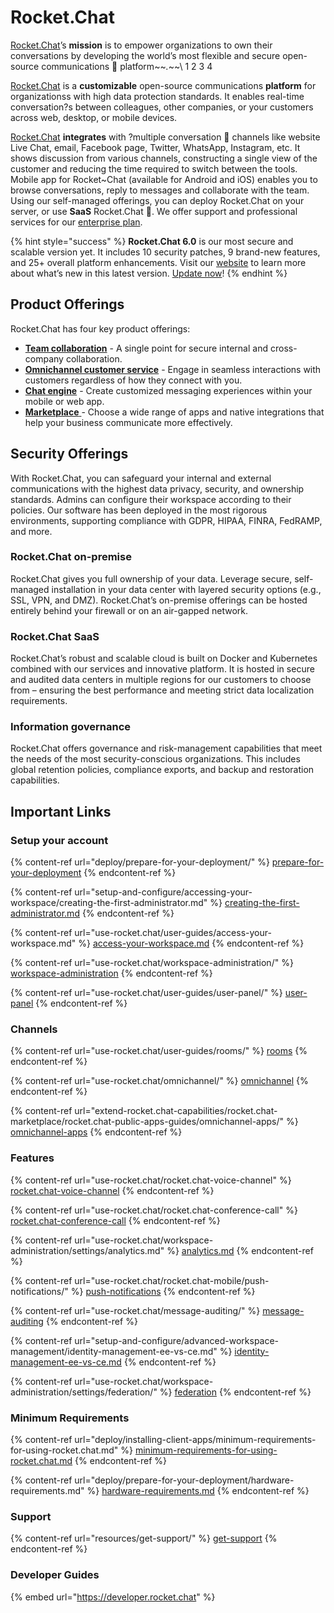 # Rocket.Chat

[Rocket.Chat](https://rocket.chat)’s **mission** is to empower organizations to own their conversations by developing the world’s most flexible and secure open-source communications 📱 platform\~\~_._\~\~\ 1 2 3 4           

[Rocket.Chat](https://rocket.chat) is a **customizable** open-source communications **platform** for organizationss with high data protection standards. It enables real-time conversation?s between colleagues, other companies, or your customers across web, desktop, or mobile devices.

[Rocket.Chat](https://rocket.chat) **integrates** with ?multiple conversation 📝 channels like website Live Chat, email, Facebook page, Twitter, WhatsApp, Instagram, etc. It shows discussion from various channels, constructing a single view of the customer and reducing the time required to switch between the tools. Mobile app for Rocket\~Chat (available for Android and iOS) enables you to browse conversations, reply to messages and collaborate with the team. Using our self-managed offerings, you can deploy Rocket.Chat on your server, or use **SaaS** Rocket.Chat 🚀. We offer support and professional services for our [enterprise plan](setup-and-configure/enterprise-edition-trial/).

{% hint style="success" %}
**Rocket.Chat 6.0** is our most secure and scalable version yet. It includes 10 security patches, 9 brand-new features, and 25+ overall platform enhancements. Visit our [website](https://www.rocket.chat/six) to learn more about what’s new in this latest version. [Update now](https://docs.rocket.chat/deploy/updating-rocket.chat)!
{% endhint %}

## Product Offerings

Rocket.Chat has four key product offerings:

* [**Team collaboration**](use-rocket.chat/workspace-administration/) - A single point for secure internal and cross-company collaboration.
* [**Omnichannel customer service**](use-rocket.chat/omnichannel/) - Engage in seamless interactions with customers regardless of how they connect with you.
* [**Chat engine**](https://developer.rocket.chat/chat-engine/overview-of-chat-engine) - Create customized messaging experiences within your mobile or web app.
* [**Marketplace** ](extend-rocket.chat-capabilities/rocket.chat-marketplace)- Choose a wide range of apps and native integrations that help your business communicate more effectively.

## Security Offerings

With Rocket.Chat, you can safeguard your internal and external communications with the highest data privacy, security, and ownership standards. Admins can configure their workspace according to their policies. Our software has been deployed in the most rigorous environments, supporting compliance with GDPR, HIPAA, FINRA, FedRAMP, and more.

### Rocket.Chat on-premise

Rocket.Chat gives you full ownership of your data. Leverage secure, self-managed installation in your data center with layered security options (e.g., SSL, VPN, and DMZ). Rocket.Chat’s on-premise offerings can be hosted entirely behind your firewall or on an air-gapped network.

### Rocket.Chat SaaS

Rocket.Chat’s robust and scalable cloud is built on Docker and Kubernetes combined with our services and innovative platform. It is hosted in secure and audited data centers in multiple regions for our customers to choose from – ensuring the best performance and meeting strict data localization requirements.

### Information governance

Rocket.Chat offers governance and risk-management capabilities that meet the needs of the most security-conscious organizations. This includes global retention policies, compliance exports, and backup and restoration capabilities.

## Important Links

### Setup your account

{% content-ref url="deploy/prepare-for-your-deployment/" %}
[prepare-for-your-deployment](deploy/prepare-for-your-deployment/)
{% endcontent-ref %}

{% content-ref url="setup-and-configure/accessing-your-workspace/creating-the-first-administrator.md" %}
[creating-the-first-administrator.md](setup-and-configure/accessing-your-workspace/creating-the-first-administrator.md)
{% endcontent-ref %}

{% content-ref url="use-rocket.chat/user-guides/access-your-workspace.md" %}
[access-your-workspace.md](use-rocket.chat/user-guides/access-your-workspace.md)
{% endcontent-ref %}

{% content-ref url="use-rocket.chat/workspace-administration/" %}
[workspace-administration](use-rocket.chat/workspace-administration/)
{% endcontent-ref %}

{% content-ref url="use-rocket.chat/user-guides/user-panel/" %}
[user-panel](use-rocket.chat/user-guides/user-panel/)
{% endcontent-ref %}

### Channels

{% content-ref url="use-rocket.chat/user-guides/rooms/" %}
[rooms](use-rocket.chat/user-guides/rooms/)
{% endcontent-ref %}

{% content-ref url="use-rocket.chat/omnichannel/" %}
[omnichannel](use-rocket.chat/omnichannel/)
{% endcontent-ref %}

{% content-ref url="extend-rocket.chat-capabilities/rocket.chat-marketplace/rocket.chat-public-apps-guides/omnichannel-apps/" %}
[omnichannel-apps](extend-rocket.chat-capabilities/rocket.chat-marketplace/rocket.chat-public-apps-guides/omnichannel-apps/)
{% endcontent-ref %}

### Features

{% content-ref url="use-rocket.chat/rocket.chat-voice-channel" %}
[rocket.chat-voice-channel](use-rocket.chat/rocket.chat-voice-channel)
{% endcontent-ref %}

{% content-ref url="use-rocket.chat/rocket.chat-conference-call" %}
[rocket.chat-conference-call](use-rocket.chat/rocket.chat-conference-call)
{% endcontent-ref %}

{% content-ref url="use-rocket.chat/workspace-administration/settings/analytics.md" %}
[analytics.md](use-rocket.chat/workspace-administration/settings/analytics.md)
{% endcontent-ref %}

{% content-ref url="use-rocket.chat/rocket.chat-mobile/push-notifications/" %}
[push-notifications](use-rocket.chat/rocket.chat-mobile/push-notifications/)
{% endcontent-ref %}

{% content-ref url="use-rocket.chat/message-auditing/" %}
[message-auditing](use-rocket.chat/message-auditing/)
{% endcontent-ref %}

{% content-ref url="setup-and-configure/advanced-workspace-management/identity-management-ee-vs-ce.md" %}
[identity-management-ee-vs-ce.md](setup-and-configure/advanced-workspace-management/identity-management-ee-vs-ce.md)
{% endcontent-ref %}

{% content-ref url="use-rocket.chat/workspace-administration/settings/federation/" %}
[federation](use-rocket.chat/workspace-administration/settings/federation/)
{% endcontent-ref %}

### Minimum Requirements

{% content-ref url="deploy/installing-client-apps/minimum-requirements-for-using-rocket.chat.md" %}
[minimum-requirements-for-using-rocket.chat.md](deploy/installing-client-apps/minimum-requirements-for-using-rocket.chat.md)
{% endcontent-ref %}

{% content-ref url="deploy/prepare-for-your-deployment/hardware-requirements.md" %}
[hardware-requirements.md](deploy/prepare-for-your-deployment/hardware-requirements.md)
{% endcontent-ref %}

### Support

{% content-ref url="resources/get-support/" %}
[get-support](resources/get-support/)
{% endcontent-ref %}

### Developer Guides

{% embed url="https://developer.rocket.chat" %}
